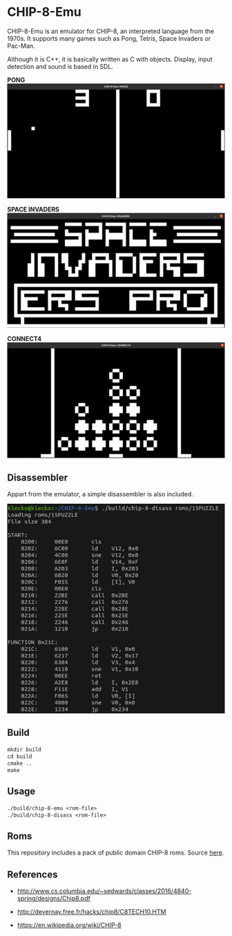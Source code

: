 # CHIP-8-Emu
CHIP-8-Emu is an emulator for CHIP-8, an interpreted language from the 1970s. It supports many games such as Pong, Tetris, Space Invaders or Pac-Man.

Although it is C++, it is basically written as C with objects. Display, input detection and sound is based in SDL.

**PONG**
![pong](./screenshots/2.png)

**SPACE INVADERS**
![space_invaders](./screenshots/3.png)

**CONNECT4**
![connect4](./screenshots/4.png)

## Disassembler
Appart from the emulator, a simple disassembler is also included.

![disassembler](./screenshots/1.png)

## Build
```
mkdir build
cd build
cmake ..
make
```

## Usage
```
./build/chip-8-emu <rom-file>
./build/chip-8-disass <rom-file>
```

## Roms
This repository includes a pack of public domain CHIP-8 roms. Source [here](https://www.zophar.net/pdroms/chip8/chip-8-games-pack.html).

## References
- http://www.cs.columbia.edu/~sedwards/classes/2016/4840-spring/designs/Chip8.pdf

- http://devernay.free.fr/hacks/chip8/C8TECH10.HTM

- https://en.wikipedia.org/wiki/CHIP-8